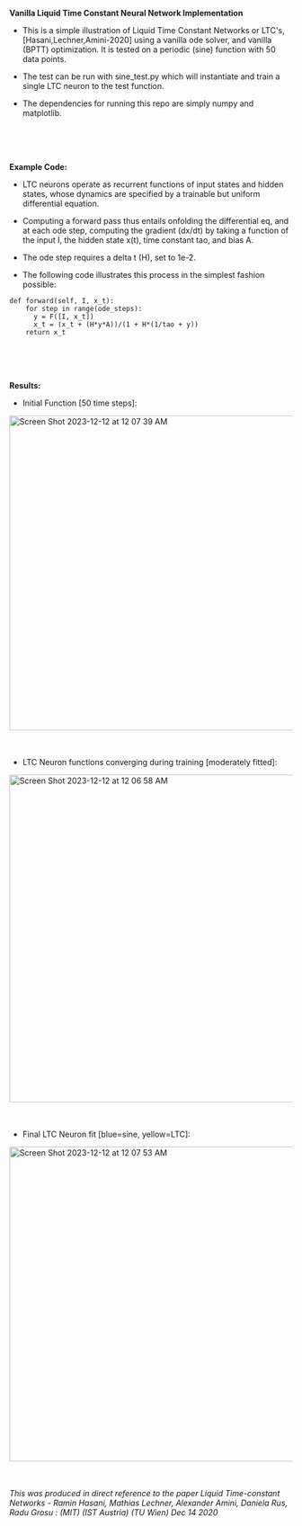 **Vanilla Liquid Time Constant Neural Network Implementation**

- This is a simple illustration of Liquid Time Constant Networks or LTC's, [Hasani,Lechner,Amini-2020] using a vanilla ode solver, 
and vanilla (BPTT) optimization. It is tested on a periodic (sine) function with 50 data points.

- The test can be run with sine_test.py which will instantiate and train a single LTC neuron to the test function.

- The dependencies for running this repo are simply numpy and matplotlib.

<br>
<br>
<br>

**Example Code:**

- LTC neurons operate as recurrent functions of input states and hidden states, whose dynamics
  are specified by a trainable but uniform differential equation.

- Computing a forward pass thus entails onfolding the differential eq, and at each ode step, computing
  the gradient (dx/dt) by taking a function of the input I, the hidden state x(t), time constant tao, and
  bias A.

- The ode step requires a delta t (H), set to 1e-2.
  
- The following code illustrates this process in the simplest fashion possible:

```
def forward(self, I, x_t):
    for step in range(ode_steps):
      y = F([I, x_t]) 
      x_t = (x_t + (H*y*A))/(1 + H*(1/tao + y))
    return x_t
```

<br>
<br>
<br>

**Results:**

- Initial Function [50 time steps]:
<img width="560" alt="Screen Shot 2023-12-12 at 12 07 39 AM" src="https://github.com/J-sandler/Liquid_Time_Constant_Networks/assets/108235294/e9aa2aa7-b95c-40f1-9b82-827c15b24e8f">

<br>
<br>
<br>

- LTC Neuron functions converging during training [moderately fitted]:
<img width="583" alt="Screen Shot 2023-12-12 at 12 06 58 AM" src="https://github.com/J-sandler/Liquid_Time_Constant_Networks/assets/108235294/e0e87adb-ac79-429b-babf-bbb41496da09">

<br>
<br>
<br>

- Final LTC Neuron fit [blue=sine, yellow=LTC]:
<img width="560" alt="Screen Shot 2023-12-12 at 12 07 53 AM" src="https://github.com/J-sandler/Liquid_Time_Constant_Networks/assets/108235294/b99581ce-b831-4cb6-86b3-d2bf10ed91a2">

<br>
<br>
<br>

*This was produced in direct reference to the paper Liquid Time-constant Networks - Ramin Hasani, Mathias Lechner, Alexander Amini, Daniela Rus, Radu Grosu : (MIT) (IST Austria) (TU Wien) Dec 14 2020*
